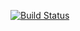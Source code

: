 [![Build Status](https://travis-ci.org/kasper189/inventory-be.svg?branch=master)](https://travis-ci.org/kasper189/inventory-be)